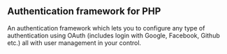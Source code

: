 ## Authentication framework for PHP
An authentication framework which lets you to configure any type of authentication using OAuth (includes login with Google, Facebook, Github etc.) all with user management in your control.

